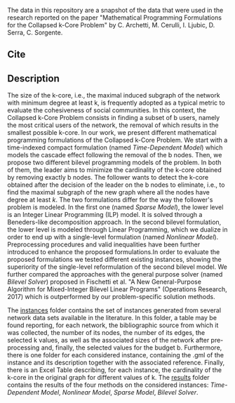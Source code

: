 The data in this repository are a snapshot of the data that were used in the research reported on the paper "Mathematical Programming Formulations for the Collapsed k-Core Problem" by C. Archetti, M. Cerulli, I. Ljubic, D. Serra, C. Sorgente.

## Cite

## Description
The size of the k-core, i.e., the maximal induced subgraph of the network with minimum degree at least k, is frequently adopted as a typical metric to evaluate the cohesiveness of social communities. In this context, the Collapsed k-Core Problem consists in finding a subset of b users, namely the most critical users of the network, the removal of which results in the smallest possible k-core. 
In our work, we present different mathematical programming formulations of the Collapsed k-Core Problem. We start with a time-indexed compact formulation (named _Time-Dependent Model_) which models the cascade effect following the removal of the b nodes. Then, we propose two different bilevel programming models of the problem. In both of them, the leader aims to minimize the cardinality of the k-core obtained by removing exactly b nodes. The follower wants to detect the k-core obtained after the decision of the leader on the b nodes to eliminate, i.e., to find the maximal subgraph of the new graph where all the nodes have degree at least $k$. The two formulations differ for the way the follower's problem is modeled. In the first one (named _Sparse Model_), the lower level is an Integer Linear Programming (ILP) model. It is solved through a Beneders-like decomposition approach. In the second bilevel formulation, the lower level is modeled through Linear Programming, which we dualize in order to end up with a single-level formulation (named _Nonlinear Model_). Preprocessing procedures and valid inequalities have been further introduced to enhance the proposed formulations.In order to evaluate the proposed formulations we tested different existing instances, showing the superiority of the single-level reformulation of the second bilevel model. We further compared the approaches with the general purpose solver (named _Bilevel Solver_) proposed in Fischetti et al. "A New General-Purpose Algorithm for Mixed-Integer Bilevel Linear Programs" (Operations Research, 2017) which is outperformed by our problem-specific solution methods.

The [instances](https://github.com/MartinaCerulli/Collapsed-k-Core-Problem/tree/main/instances) folder contains the set of instances generated from several network data sets available in the literature. In this folder, a table may be found reporting, for each network, the bibliographic source from which it was collected, the number of its nodes, the number of its edges, the selected k values, as well as the associated sizes of the network after pre-processing and, finally, the selected values for the budget b. Furthermore, there is one folder for each considered instance, containing the .gml of the instance and its description together with the associated reference. Finally, there is an Excel Table describing, for each instance, the cardinality of the k-core in the original graph for different values of k.
The [results](https://github.com/MartinaCerulli/Collapsed-k-Core-Problem/tree/main/results) folder contains the results of the four methods on the considered instances: _Time-Dependent Model_, _Nonlinear Model_, _Sparse Model_, _Bilevel Solver_.
